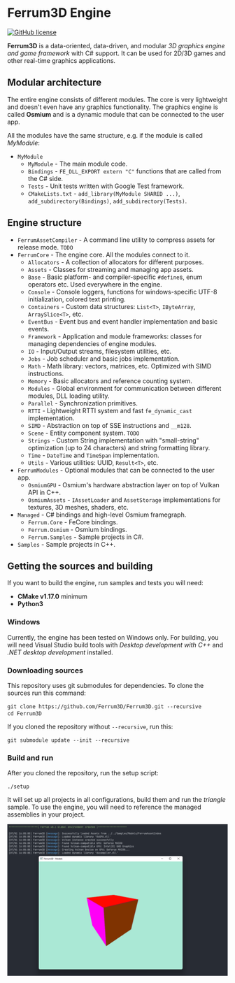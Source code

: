 # Ferrum3D Engine
[![GitHub license](https://img.shields.io/github/license/Ferrum3D/Ferrum3D?style=for-the-badge)](https://github.com/Ferrum3D/Ferrum3D/blob/main/LICENSE)

**Ferrum3D** is a data-oriented, data-driven, and modular *3D graphics engine and game framework* with C# support.
It can be used for 2D/3D games and other real-time graphics applications.

## Modular architecture
The entire engine consists of different modules. The core is very lightweight and
doesn't even have any graphics functionality. The graphics engine is called
**Osmium** and is a dynamic module that can be connected to the user app.

All the modules have the same structure, e.g. if the module is called *MyModule*:
- `MyModule`
  - `MyModule` - The main module code.
  - `Bindings` - `FE_DLL_EXPORT extern "C"` functions that are called from the C# side.
  - `Tests` - Unit tests written with Google Test framework.
  - `CMakeLists.txt` - `add_library(MyModule SHARED ...)`, `add_subdirectory(Bindings)`, `add_subdirectory(Tests)`.

## Engine structure
- `FerrumAssetCompiler` - A command line utility to compress assets for release mode. `TODO`
- `FerrumCore` - The engine core. All the modules connect to it.
  - `Allocators` - A collection of allocators for different purposes.
  - `Assets` - Classes for streaming and managing app assets.
  - `Base` - Basic platform- and compiler-specific `#define`s, enum operators etc. Used everywhere in the engine.
  - `Console` - Console loggers, functions for windows-specific UTF-8 initialization, colored text printing.
  - `Containers` - Custom data structures: `List<T>`, `IByteArray`, `ArraySlice<T>`, etc.
  - `EventBus` - Event bus and event handler implementation and basic events.
  - `Framework` - Application and module frameworks: classes for managing dependencies of engine modules.
  - `IO` - Input/Output streams, filesystem utilities, etc.
  - `Jobs` - Job scheduler and basic jobs implementation.
  - `Math` - Math library: vectors, matrices, etc. Optimized with SIMD instructions.
  - `Memory` - Basic allocators and reference counting system.
  - `Modules` - Global environment for communication between different modules, DLL loading utility.
  - `Parallel` - Synchronization primitives.
  - `RTTI` - Lightweight RTTI system and fast `fe_dynamic_cast` implementation.
  - `SIMD` - Abstraction on top of SSE instructions and `__m128`.
  - `Scene` - Entity component system. `TODO`
  - `Strings` - Custom String implementation with "small-string" optimization (up to 24 characters) and string formatting library.
  - `Time` - `DateTime` and `TimeSpan` implementation.
  - `Utils` - Various utilities: UUID, `Result<T>`, etc.
- `FerrumModules` - Optional modules that can be connected to the user app.
  - `OsmiumGPU` - Osmium's hardware abstraction layer on top of Vulkan API in C++.
  - `OsmiumAssets` - `IAssetLoader` and `AssetStorage` implementations for textures, 3D meshes, shaders, etc.
- `Managed` - C# bindings and high-level Osmium framegraph.
  - `Ferrum.Core` - FeCore bindings.
  - `Ferrum.Osmium` - Osmium bindings.
  - `Ferrum.Samples` - Sample projects in C#.
- `Samples` - Sample projects in C++.

## Getting the sources and building
If you want to build the engine, run samples and tests you will need:
 - **CMake v1.17.0** minimum
 - **Python3**

### Windows
Currently, the engine has been tested on Windows only. For building, you will need
Visual Studio build tools with *Desktop development with C++* and *.NET desktop development* installed.

### Downloading sources
This repository uses git submodules for dependencies. To clone the sources run this command:
```shell
git clone https://github.com/Ferrum3D/Ferrum3D.git --recursive
cd Ferrum3D
```

If you cloned the repository without `--recursive`, run this:
```shell
git submodule update --init --recursive
```

### Build and run
After you cloned the repository, run the setup script:
```shell
./setup
```

It will set up all projects in all configurations, build them and run the *triangle* sample.
To use the engine, you will need to reference the managed assemblies in your project.

![Screenshot 1](images/screen1.png)

